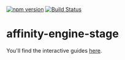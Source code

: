 [![npm version](https://badge.fury.io/js/affinity-engine-stage.svg)](https://badge.fury.io/js/affinity-engine-stage)
[![Build Status](https://travis-ci.org/affinity-engine/affinity-engine-stage.svg?branch=master)](https://travis-ci.org/affinity-engine/affinity-engine-stage)

# affinity-engine-stage

You'll find the interactive guides [here](http://www.affinityengine.org/components/stage).
